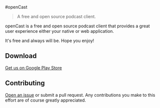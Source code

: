 #openCast

> A free and open source podcast client.

openCast is a free and open source podcast client that provides a great user experience either your native or web application.

It's free and always will be. Hope you enjoy!

## Download
[Get us on Google Play Store](http://play.google.com)

## Contributing
[Open an issue](https://github.com/open-cast/open-cast/issues/new) or submit a pull request. Any contributions you make to this effort are of course greatly appreciated.
